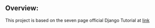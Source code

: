 Overview:
---------

This project is based on the seven page official Django Tutorial at [link](https://docs.djangoproject.com/en/1.10/intro/tutorial01/)


